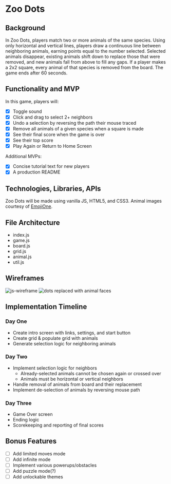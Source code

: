 # Zoo Dots
## Background
In Zoo Dots, players match two or more animals of the same species. Using only horizontal and vertical lines, players draw a continuous line between neighboring animals, earning points equal to the number selected. Selected animals disappear, existing animals shift down to replace those that were removed, and new animals fall from above to fill any gaps. If a player makes a 2x2 square, every animal of that species is removed from the board. The game ends after 60 seconds.

## Functionality and MVP
In this game, players will:

- [x] Toggle sound
- [x] Click and drag to select 2+ neighbors
- [x] Undo a selection by reversing the path their mouse traced
- [x] Remove all animals of a given species when a square is made
- [x] See their final score when the game is over
- [x] See their top score
- [x] Play Again or Return to Home Screen

Additional MVPs:
- [x] Concise tutorial text for new players
- [x] A production README

## Technologies, Libraries, APIs

Zoo Dots will be made using vanilla JS, HTML5, and CSS3. Animal images courtesy of [EmojiOne](https://www.emojione.com/).

## File Architecture

- index.js
- game.js
- board.js
- grid.js
- animal.js
- util.js

## Wireframes

![js-wireframe](https://user-images.githubusercontent.com/43548466/52319689-1cb6fc00-2999-11e9-9788-f1d3ca6c97c7.jpg)
![dots replaced with animal faces](https://user-images.githubusercontent.com/43548466/52355804-0a70a880-2a01-11e9-9696-da476d8813d3.png)

## Implementation Timeline

### Day One
- Create intro screen with links, settings, and start button
- Create grid & populate grid with animals
- Generate selection logic for neighboring animals

### Day Two
- Implement selection logic for neighbors
  - Already-selected animals cannot be chosen again or crossed over
  - Animals must be horizontal or vertical neighbors
- Handle removal of animals from board and their replacement
- Implement de-selection of animals by reversing mouse path

### Day Three
- Game Over screen
- Ending logic
- Scorekeeping and reporting of final scores


## Bonus Features
- [ ] Add limited moves mode
- [ ] Add infinite mode
- [ ] Implement various powerups/obstacles
- [ ] Add puzzle mode(?)
- [ ] Add unlockable themes